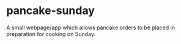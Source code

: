 # pancake-sunday
A small webpage/app which allows pancake orders to be placed in preparation for cooking on Sunday. 
